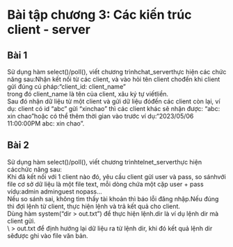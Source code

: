 # Bài tập chương 3: Các kiến trúc client - server
## Bài 1
Sử  dụng  hàm  select()/poll(),  viết  chương  trìnhchat_serverthực hiện các chức năng sau:Nhận kết nối từ các client, và vào hỏi tên client chođến khi client gửi đúng cú pháp:“client_id: client_name”\
trong đó client_name là tên của client, xâu ký tự viếtliền.\
Sau đó nhận dữ liệu từ một client và gửi dữ liệu đóđến các client còn lại, ví dụ: client có id “abc” gửi “xinchao” thì các client khác sẽ nhận được: “abc: xin chao”hoặc  có  thể  thêm  thời  gian  vào  trước  ví  dụ:“2023/05/06 11:00:00PM abc: xin chao”.

## Bài 2
Sử dụng hàm select()/poll(), viết chương trìnhtelnet_serverthực hiện cácchức năng sau:\
Khi đã kết nối với 1 client nào đó, yêu cầu client gửi user và pass, so sánhvới file cơ sở dữ liệu là một file text, mỗi dòng chứa một cặp user + pass\
 vídụ:admin adminguest nopass...\
Nếu so sánh sai, không tìm thấy tài khoản thì báo lỗi đăng nhập.Nếu đúng thì đợi lệnh từ client, thực hiện lệnh và trả kết quả cho client.\
Dùng hàm system(“dir > out.txt”) để thực hiện lệnh.dir là ví dụ lệnh dir mà client gửi.\
 \ > out.txt để định hướng lại dữ liệu ra từ lệnh dir, khi đó kết quả lệnh dir sẽđược ghi vào file văn bản.

 